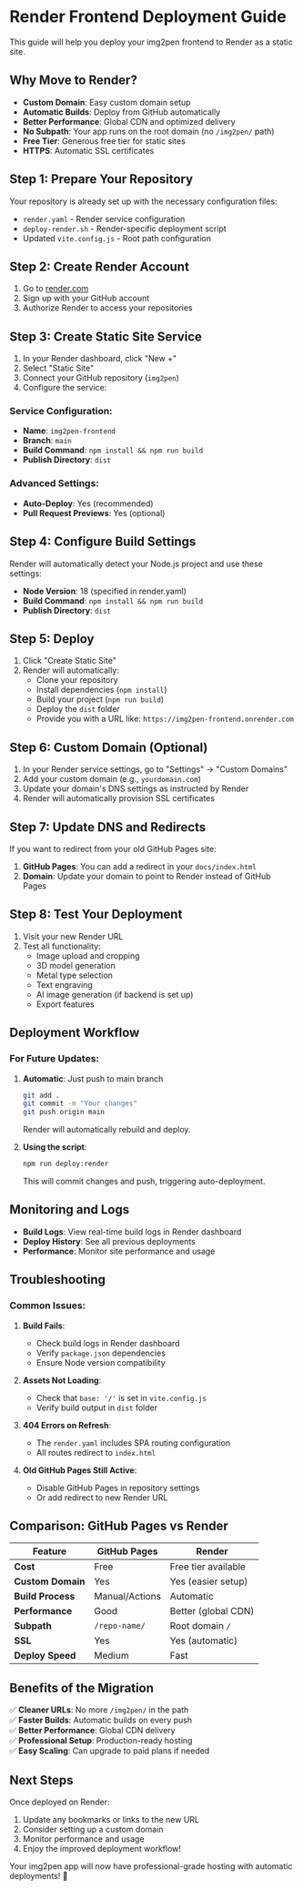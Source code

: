 # Render Frontend Deployment Guide

This guide will help you deploy your img2pen frontend to Render as a static site.

## Why Move to Render?

- **Custom Domain**: Easy custom domain setup
- **Automatic Builds**: Deploy from GitHub automatically
- **Better Performance**: Global CDN and optimized delivery
- **No Subpath**: Your app runs on the root domain (no `/img2pen/` path)
- **Free Tier**: Generous free tier for static sites
- **HTTPS**: Automatic SSL certificates

## Step 1: Prepare Your Repository

Your repository is already set up with the necessary configuration files:
- `render.yaml` - Render service configuration
- `deploy-render.sh` - Render-specific deployment script
- Updated `vite.config.js` - Root path configuration

## Step 2: Create Render Account

1. Go to [render.com](https://render.com)
2. Sign up with your GitHub account
3. Authorize Render to access your repositories

## Step 3: Create Static Site Service

1. In your Render dashboard, click "New +"
2. Select "Static Site"
3. Connect your GitHub repository (`img2pen`)
4. Configure the service:

### Service Configuration:
- **Name**: `img2pen-frontend`
- **Branch**: `main`
- **Build Command**: `npm install && npm run build`
- **Publish Directory**: `dist`

### Advanced Settings:
- **Auto-Deploy**: Yes (recommended)
- **Pull Request Previews**: Yes (optional)

## Step 4: Configure Build Settings

Render will automatically detect your Node.js project and use these settings:
- **Node Version**: 18 (specified in render.yaml)
- **Build Command**: `npm install && npm run build`
- **Publish Directory**: `dist`

## Step 5: Deploy

1. Click "Create Static Site"
2. Render will automatically:
   - Clone your repository
   - Install dependencies (`npm install`)
   - Build your project (`npm run build`)
   - Deploy the `dist` folder
   - Provide you with a URL like: `https://img2pen-frontend.onrender.com`

## Step 6: Custom Domain (Optional)

1. In your Render service settings, go to "Settings" → "Custom Domains"
2. Add your custom domain (e.g., `yourdomain.com`)
3. Update your domain's DNS settings as instructed by Render
4. Render will automatically provision SSL certificates

## Step 7: Update DNS and Redirects

If you want to redirect from your old GitHub Pages site:

1. **GitHub Pages**: You can add a redirect in your `docs/index.html`
2. **Domain**: Update your domain to point to Render instead of GitHub Pages

## Step 8: Test Your Deployment

1. Visit your new Render URL
2. Test all functionality:
   - Image upload and cropping
   - 3D model generation
   - Metal type selection
   - Text engraving
   - AI image generation (if backend is set up)
   - Export features

## Deployment Workflow

### For Future Updates:

1. **Automatic**: Just push to main branch
   ```bash
   git add .
   git commit -m "Your changes"
   git push origin main
   ```
   Render will automatically rebuild and deploy.

2. **Using the script**: 
   ```bash
   npm run deploy:render
   ```
   This will commit changes and push, triggering auto-deployment.

## Monitoring and Logs

- **Build Logs**: View real-time build logs in Render dashboard
- **Deploy History**: See all previous deployments
- **Performance**: Monitor site performance and usage

## Troubleshooting

### Common Issues:

1. **Build Fails**:
   - Check build logs in Render dashboard
   - Verify `package.json` dependencies
   - Ensure Node version compatibility

2. **Assets Not Loading**:
   - Check that `base: '/'` is set in `vite.config.js`
   - Verify build output in `dist` folder

3. **404 Errors on Refresh**:
   - The `render.yaml` includes SPA routing configuration
   - All routes redirect to `index.html`

4. **Old GitHub Pages Still Active**:
   - Disable GitHub Pages in repository settings
   - Or add redirect to new Render URL

## Comparison: GitHub Pages vs Render

| Feature | GitHub Pages | Render |
|---------|-------------|---------|
| **Cost** | Free | Free tier available |
| **Custom Domain** | Yes | Yes (easier setup) |
| **Build Process** | Manual/Actions | Automatic |
| **Performance** | Good | Better (global CDN) |
| **Subpath** | `/repo-name/` | Root domain `/` |
| **SSL** | Yes | Yes (automatic) |
| **Deploy Speed** | Medium | Fast |

## Benefits of the Migration

✅ **Cleaner URLs**: No more `/img2pen/` in the path  
✅ **Faster Builds**: Automatic builds on every push  
✅ **Better Performance**: Global CDN delivery  
✅ **Professional Setup**: Production-ready hosting  
✅ **Easy Scaling**: Can upgrade to paid plans if needed  

## Next Steps

Once deployed on Render:
1. Update any bookmarks or links to the new URL
2. Consider setting up a custom domain
3. Monitor performance and usage
4. Enjoy the improved deployment workflow!

Your img2pen app will now have professional-grade hosting with automatic deployments! 🚀 